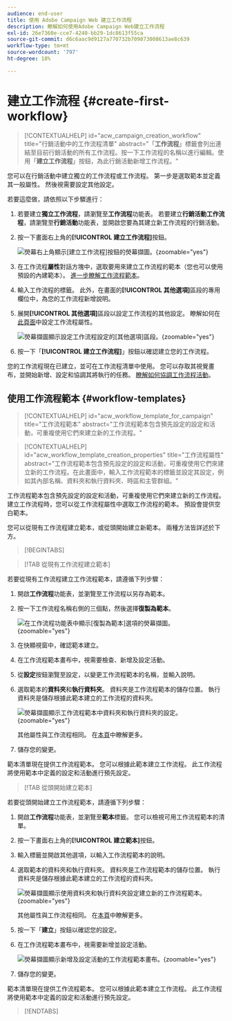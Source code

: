 ```yaml
---
audience: end-user
title: 使用 Adobe Campaign Web 建立工作流程
description: 瞭解如何使用Adobe Campaign Web建立工作流程
exl-id: 26e7360e-cce7-4240-bb29-1dc8613f55ca
source-git-commit: d6c6aac9d9127a770732b709873008613ae8c639
workflow-type: tm+mt
source-wordcount: '797'
ht-degree: 18%

---
```


# 建立工作流程 {#create-first-workflow}

>[!CONTEXTUALHELP]
>id="acw_campaign_creation_workflow"
>title="行銷活動中的工作流程清單"
>abstract="「**工作流程**」標籤會列出連結至目前行銷活動的所有工作流程。按一下工作流程的名稱以進行編輯。使用「**建立工作流程**」按鈕，為此行銷活動新增工作流程。"

您可以在行銷活動中建立獨立的工作流程或工作流程。 第一步是選取範本並定義其一般屬性。 然後視需要設定其他設定。

若要這麼做，請依照以下步驟進行：

1. 若要建立&#x200B;**獨立工作流程**，請瀏覽至&#x200B;**工作流程**&#x200B;功能表。 若要建立&#x200B;**行銷活動工作流程**，請瀏覽至&#x200B;**行銷活動**&#x200B;功能表，並開啟您要為其建立新工作流程的行銷活動。

1. 按一下畫面右上角的&#x200B;**[!UICONTROL 建立工作流程]**&#x200B;按鈕。

   ![熒幕右上角顯示[建立工作流程]按鈕的熒幕擷圖。](assets/workflow-create.png){zoomable="yes"}

1. 在工作流程&#x200B;**屬性**&#x200B;對話方塊中，選取要用來建立工作流程的範本（您也可以使用預設的內建範本）。 [進一步瞭解工作流程範本](#workflow-templates)。

1. 輸入工作流程的標籤。 此外，在畫面的&#x200B;**[!UICONTROL 其他選項]**&#x200B;區段的專用欄位中，為您的工作流程新增說明。

1. 展開&#x200B;**[!UICONTROL 其他選項]**&#x200B;區段以設定工作流程的其他設定。 瞭解如何在[此頁面](workflow-settings.md#properties)中設定工作流程屬性。

   ![熒幕擷圖顯示設定工作流程設定的[其他選項]區段。](assets/workflow-additional-options.png){zoomable="yes"}

1. 按一下「**[!UICONTROL 建立工作流程]**」按鈕以確認建立您的工作流程。

您的工作流程現在已建立，並可在工作流程清單中使用。 您可以存取其視覺畫布，並開始新增、設定和協調其將執行的任務。 [瞭解如何協調工作流程活動](orchestrate-activities.md)。

## 使用工作流程範本 {#workflow-templates}

>[!CONTEXTUALHELP]
>id="acw_workflow_template_for_campaign"
>title="工作流程範本"
>abstract="工作流程範本包含預先設定的設定和活動，可重複使用它們來建立新的工作流程。"

>[!CONTEXTUALHELP]
>id="acw_workflow_template_creation_properties"
>title="工作流程屬性"
>abstract="工作流程範本包含預先設定的設定和活動，可重複使用它們來建立新的工作流程。在此畫面中，輸入工作流程範本的標籤並設定其設定，例如其內部名稱、資料夾和執行資料夾、時區和主管群組。"

工作流程範本包含預先設定的設定和活動，可重複使用它們來建立新的工作流程。建立工作流程時，您可以從工作流程屬性中選取工作流程的範本。 預設會提供空白範本。

您可以從現有工作流程建立範本，或從頭開始建立新範本。 兩種方法皆詳述於下方。

>[!BEGINTABS]

>[!TAB 從現有工作流程建立範本]

若要從現有工作流程建立工作流程範本，請遵循下列步驟：

1. 開啟&#x200B;**工作流程**&#x200B;功能表，並瀏覽至工作流程以另存為範本。
1. 按一下工作流程名稱右側的三個點，然後選擇&#x200B;**復製為範本**。

   ![在工作流程功能表中顯示[復製為範本]選項的熒幕擷圖。](assets/wf-copy-as-template.png){zoomable="yes"}

1. 在快顯視窗中，確認範本建立。
1. 在工作流程範本畫布中，視需要檢查、新增及設定活動。
1. 從&#x200B;**設定**&#x200B;按鈕瀏覽至設定，以變更工作流程範本的名稱，並輸入說明。
1. 選取範本的&#x200B;**資料夾**&#x200B;和&#x200B;**執行資料夾**。 資料夾是工作流程範本的儲存位置。 執行資料夾是儲存根據此範本建立的工作流程的資料夾。

   ![熒幕擷圖顯示工作流程範本中資料夾和執行資料夾的設定。](assets/wf-settings-template.png){zoomable="yes"}

   其他屬性與工作流程相同。 在[本頁](workflow-settings.md#properties)中瞭解更多。

1. 儲存您的變更。

範本清單現在提供工作流程範本。 您可以根據此範本建立工作流程。 此工作流程將使用範本中定義的設定和活動進行預先設定。

>[!TAB 從頭開始建立範本]

若要從頭開始建立工作流程範本，請遵循下列步驟：

1. 開啟&#x200B;**工作流程**&#x200B;功能表，並瀏覽至&#x200B;**範本**&#x200B;標籤。 您可以檢視可用工作流程範本的清單。
1. 按一下畫面右上角的&#x200B;**[!UICONTROL 建立範本]**&#x200B;按鈕。
1. 輸入標籤並開啟其他選項，以輸入工作流程範本的說明。
1. 選取範本的資料夾和執行資料夾。 資料夾是工作流程範本的儲存位置。 執行資料夾是儲存根據此範本建立的工作流程的資料夾。

   ![熒幕擷圖顯示使用資料夾和執行資料夾設定建立新的工作流程範本。](assets/new-wf-template.png){zoomable="yes"}

   其他屬性與工作流程相同。 在[本頁](workflow-settings.md#properties)中瞭解更多。

1. 按一下「**建立**」按鈕以確認您的設定。
1. 在工作流程範本畫布中，視需要新增並設定活動。

   ![熒幕擷圖顯示新增及設定活動的工作流程範本畫布。](assets/wf-template-activities.png){zoomable="yes"}

1. 儲存您的變更。

範本清單現在提供工作流程範本。 您可以根據此範本建立工作流程。 此工作流程將使用範本中定義的設定和活動進行預先設定。

>[!ENDTABS]